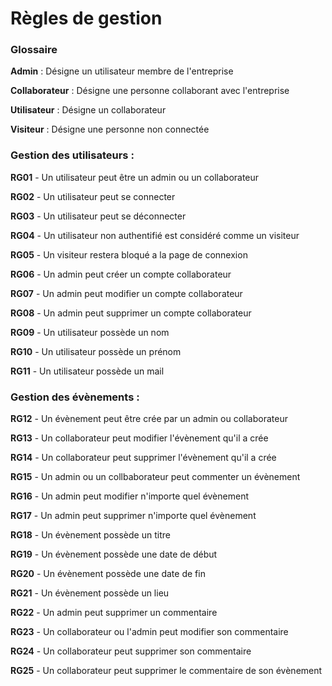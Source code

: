 # Règles de gestion

### Glossaire

**Admin** : Désigne un utilisateur membre de l'entreprise

**Collaborateur** : Désigne une personne collaborant avec l'entreprise

**Utilisateur** : Désigne un collaborateur      

**Visiteur** : Désigne une personne non connectée

### Gestion des utilisateurs :

**RG01** - Un utilisateur peut être un admin ou un collaborateur

**RG02** - Un utilisateur peut se connecter

**RG03** - Un utilisateur peut se déconnecter

**RG04** - Un utilisateur non authentifié est considéré comme un visiteur

**RG05** - Un visiteur restera bloqué a la page de connexion

**RG06** - Un admin peut créer un compte collaborateur

**RG07** - Un admin peut modifier un compte collaborateur

**RG08** - Un admin peut supprimer un compte collaborateur

**RG09** - Un utilisateur possède un nom

**RG10** - Un utilisateur possède un prénom

**RG11** - Un utilisateur possède un mail

### Gestion des évènements :

**RG12** - Un évènement peut être crée par un admin ou collaborateur

**RG13** - Un collaborateur peut modifier l'évènement qu'il a crée

**RG14** - Un collaborateur peut supprimer l'évènement qu'il a crée

**RG15** - Un admin ou un collbaborateur peut commenter un évènement

**RG16** - Un admin peut modifier n'importe quel évènement

**RG17** - Un admin peut supprimer n'importe quel évènement

**RG18** - Un évènement possède un titre

**RG19** - Un évènement possède une date de début

**RG20** - Un évènement possède une date de fin

**RG21** - Un évènement possède un lieu

**RG22** - Un admin peut supprimer un commentaire

**RG23** - Un collaborateur ou l'admin peut modifier son commentaire

**RG24** - Un collaborateur peut supprimer son commentaire

**RG25** - Un collaborateur peut supprimer le commentaire de son évènement